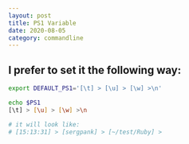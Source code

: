 ```yaml
---
layout: post
title: PS1 Variable
date: 2020-08-05
category: commandline
---  
```


## I prefer to set it the following way:
```bash
export DEFAULT_PS1='[\t] > [\u] > [\w] >\n'

echo $PS1
[\t] > [\u] > [\w] >\n

# it will look like: 
# [15:13:31] > [sergpank] > [~/test/Ruby] >
```
